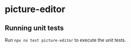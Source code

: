 # picture-editor

## Running unit tests

Run `npx nx test picture-editor` to execute the unit tests.

